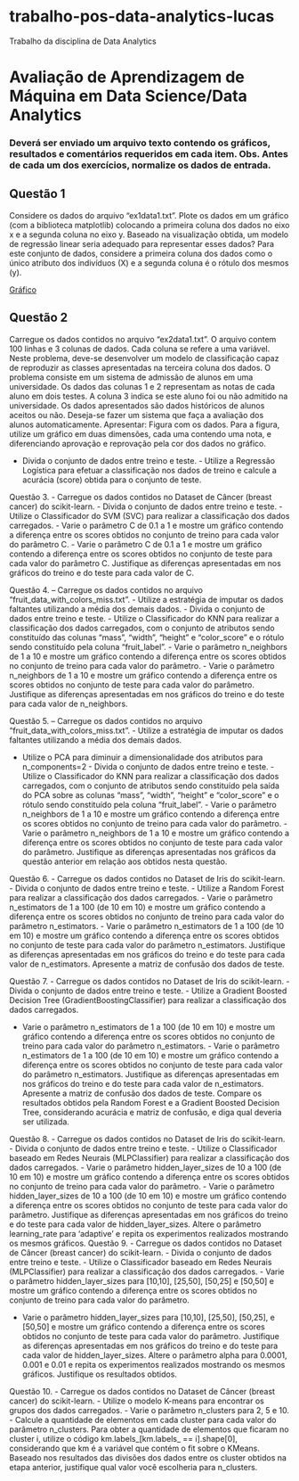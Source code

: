 # trabalho-pos-data-analytics-lucas
 Trabalho da disciplina de Data Analytics

 # Avaliação de	Aprendizagem de	Máquina	em Data	Science/Data Analytics	
	
### Deverá	ser	enviado	um	arquivo	texto	contendo	os	gráficos,	resultados	e	comentários	requeridos	em	cada	item.	Obs.	Antes	de	cada	um	dos	exercícios,	normalize	os	dados	de	entrada.	
	
	
## Questão 1

Considere os	dados	do	arquivo	“ex1data1.txt”.	Plote	os	dados	em	um	gráfico	(com	a	biblioteca	matplotlib)	colocando	a	primeira	coluna	dos	dados	no	eixo	x	e	a	segunda	coluna	no	eixo	y.	Baseado	na	visualização	obtida,	um	modelo	de	regressão	linear	seria	adequado	para	representar	esses	dados?			Para	este	conjunto	de	dados,	considere	a	primeira	coluna	dos	dados	como	o	único	atributo	dos	indivíduos	(X)	e	a	segunda	coluna	é	o	rótulo	dos	mesmos	(y).

[Gráfico](https://github.com/luanprates/trabalho-pos-data-analytics-lucas/blob/master/Quest%C3%A3o-1.png)


	
## Questão 2

Carregue os dados contidos no arquivo “ex2data1.txt”.  O arquivo contem 100 linhas e 3 colunas de dados. Cada coluna se refere a uma variável. Neste problema, deve-se desenvolver um modelo de classificação capaz de reproduzir as classes apresentadas na terceira coluna dos dados.  O problema consiste em um sistema de admissão de alunos em uma universidade. Os dados das colunas 1 e 2 representam as notas de cada aluno em dois testes. A coluna 3 indica se este aluno foi ou não admitido na universidade.  Os dados apresentados são dados históricos de alunos aceitos ou não. Deseja-se fazer um sistema que faça a avaliação dos alunos automaticamente. Apresentar: Figura com os dados. Para a figura, utilize um gráfico em duas dimensões, cada uma contendo uma nota, e diferenciando aprovação e reprovação pela cor dos dados no gráfico. 
 
- Divida o conjunto de dados entre treino e teste. - Utilize a Regressão Logística para efetuar a classificação nos dados de treino e calcule a acurácia (score) obtida para o conjunto de teste.

Questão 3. - Carregue os dados contidos no Dataset de Câncer (breast cancer) do scikit-learn. - Divida o conjunto de dados entre treino e teste.  - Utilize o Classificador do SVM (SVC) para realizar a classificação dos dados carregados. - Varie o parâmetro C de 0.1 a 1 e mostre um gráfico contendo a diferença entre os scores obtidos no conjunto de treino para cada valor do parâmetro C. - Varie o parâmetro C de 0.1 a 1 e mostre um gráfico contendo a diferença entre os scores obtidos no conjunto de teste para cada valor do parâmetro C. Justifique as diferenças apresentadas em nos gráficos do treino e do teste para cada valor de C. 
 
Questão 4. – Carregue os dados contidos no arquivo “fruit_data_with_colors_miss.txt”.  - Utilize a estratégia de imputar os dados faltantes utilizando a média  dos demais dados. - Divida o conjunto de dados entre treino e teste. - Utilize o Classificador do KNN para realizar a classificação dos dados carregados, com o conjunto de atributos sendo constituído das colunas “mass”, “width”, “height” e “color_score” e o rótulo sendo constituído pela coluna “fruit_label”. - Varie o parâmetro n_neighbors de 1 a 10 e mostre um gráfico contendo a diferença entre os scores obtidos no conjunto de treino para cada valor do parâmetro. - Varie o parâmetro n_neighbors de 1 a 10 e mostre um gráfico contendo a diferença entre os scores obtidos no conjunto de teste para cada valor do parâmetro. Justifique as diferenças apresentadas em nos gráficos do treino e do teste para cada valor de n_neighbors. 
 
Questão 5.   – Carregue os dados contidos no arquivo “fruit_data_with_colors_miss.txt”.  - Utilize a estratégia de imputar os dados faltantes utilizando a média  dos demais dados. 
 - Utilize o PCA para diminuir a dimensionalidade dos atributos para n_components=2 - Divida o conjunto de dados entre treino e teste. - Utilize o Classificador do KNN para realizar a classificação dos dados carregados, com o conjunto de atributos sendo constituído pela saída do PCA sobre as colunas “mass”, “width”, “height” e “color_score” e o rótulo sendo constituído pela coluna “fruit_label”. - Varie o parâmetro n_neighbors de 1 a 10 e mostre um gráfico contendo a diferença entre os scores obtidos no conjunto de treino para cada valor do parâmetro. - Varie o parâmetro n_neighbors de 1 a 10 e mostre um gráfico contendo a diferença entre os scores obtidos no conjunto de teste para cada valor do parâmetro. Justifique as diferenças apresentadas nos gráficos da questão anterior em relação aos obtidos nesta questão. 
 
Questão 6. - Carregue os dados contidos no Dataset de Iris do scikit-learn. - Divida o conjunto de dados entre treino e teste.  - Utilize a Random Forest para realizar a classificação dos dados carregados. - Varie o parâmetro n_estimators de 1 a 100 (de 10 em 10) e mostre um gráfico contendo a diferença entre os scores obtidos no conjunto de treino para cada valor do parâmetro n_estimators. - Varie o parâmetro n_estimators de 1 a 100 (de 10 em 10) e mostre um gráfico contendo a diferença entre os scores obtidos no conjunto de teste para cada valor do parâmetro n_estimators. Justifique as diferenças apresentadas em nos gráficos do treino e do teste para cada valor de n_estimators. Apresente a matriz de confusão dos dados de teste. 
 
Questão 7. - Carregue os dados contidos no Dataset de Iris do scikit-learn. - Divida o conjunto de dados entre treino e teste.  - Utilize a Gradient Boosted Decision Tree (GradientBoostingClassifier) para realizar a classificação dos dados carregados. 
- Varie o parâmetro n_estimators de 1 a 100 (de 10 em 10) e mostre um gráfico contendo a diferença entre os scores obtidos no conjunto de treino para cada valor do parâmetro n_estimators. - Varie o parâmetro n_estimators de 1 a 100 (de 10 em 10) e mostre um gráfico contendo a diferença entre os scores obtidos no conjunto de teste para cada valor do parâmetro n_estimators. Justifique as diferenças apresentadas em nos gráficos do treino e do teste para cada valor de n_estimators. Apresente a matriz de confusão dos dados de teste. Compare os resultados obtidos pela Random Forest e a Gradient Boosted Decision Tree, considerando acurácia e matriz de confusão, e diga qual deveria ser utilizada. 
	
Questão	8.	- Carregue os dados contidos no Dataset de Iris do scikit-learn. - Divida o conjunto de dados entre treino e teste.  - Utilize o Classificador baseado em Redes Neurais (MLPClassifier) para realizar a classificação dos dados carregados. - Varie o parâmetro hidden_layer_sizes de 10 a 100 (de 10 em 10) e mostre um gráfico contendo a diferença entre os scores obtidos no conjunto de treino para cada valor do parâmetro. - Varie o parâmetro hidden_layer_sizes de 10 a 100 (de 10 em 10) e mostre um gráfico contendo a diferença entre os scores obtidos no conjunto de teste para cada valor do parâmetro. Justifique as diferenças apresentadas em nos gráficos do treino e do teste para cada valor de hidden_layer_sizes. Altere o parâmetro learning_rate para ‘adaptive’ e repita os experimentos realizados mostrando os mesmos gráficos. Questão	9.	- Carregue os dados contidos no Dataset de Câncer (breast cancer) do scikit-learn. - Divida o conjunto de dados entre treino e teste.  - Utilize o Classificador baseado em Redes Neurais (MLPClassifier) para realizar a classificação dos dados carregados. - Varie o parâmetro hidden_layer_sizes para [10,10], [25,50], [50,25] e [50,50] e mostre um gráfico contendo a diferença entre os scores obtidos no conjunto de treino para cada valor do parâmetro. 
- Varie o parâmetro hidden_layer_sizes para [10,10], [25,50], [50,25], e [50,50] e mostre um gráfico contendo a diferença entre os scores obtidos no conjunto de teste para cada valor do parâmetro. Justifique as diferenças apresentadas em nos gráficos do treino e do teste para cada valor de hidden_layer_sizes. Altere o parâmetro alpha para 0.0001, 0.001 e 0.01 e repita os experimentos realizados mostrando os mesmos gráficos. Justifique os resultados obtidos. 
 
Questão	10.	- Carregue os dados contidos no Dataset de Câncer (breast cancer) do scikit-learn. - Utilize o modelo K-means para encontrar os grupos dos dados carregados. - Varie o parâmetro n_clusters para 2, 5 e 10. - Calcule a quantidade de elementos em cada cluster para cada valor do parâmetro n_clusters. Para obter a quantidade de elementos que ficaram no cluster i, utilize o código km.labels_[km.labels_ == i].shape[0], considerando que km é a variável que contém o fit sobre o KMeans. Baseado nos resultados das divisões dos dados entre os cluster obtidos na etapa anterior, justifique qual valor você escolheria para n_clusters. 
